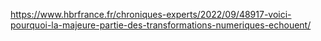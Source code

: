 https://www.hbrfrance.fr/chroniques-experts/2022/09/48917-voici-pourquoi-la-majeure-partie-des-transformations-numeriques-echouent/ 
